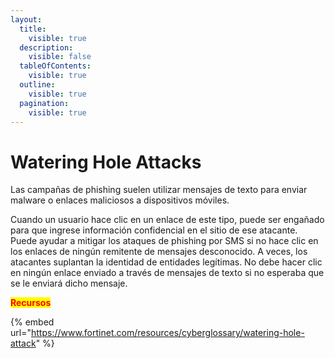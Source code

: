 ```yaml
---
layout:
  title:
    visible: true
  description:
    visible: false
  tableOfContents:
    visible: true
  outline:
    visible: true
  pagination:
    visible: true
---
```


# Watering Hole Attacks

Las campañas de phishing suelen utilizar mensajes de texto para enviar malware o enlaces maliciosos a dispositivos móviles.

Cuando un usuario hace clic en un enlace de este tipo, puede ser engañado para que ingrese información confidencial en el sitio de ese atacante. Puede ayudar a mitigar los ataques de phishing por SMS si no hace clic en los enlaces de ningún remitente de mensajes desconocido. A veces, los atacantes suplantan la identidad de entidades legítimas. No debe hacer clic en ningún enlace enviado a través de mensajes de texto si no esperaba que se le enviará dicho mensaje.



<mark style="color:red;">**Recursos**</mark>

{% embed url="https://www.fortinet.com/resources/cyberglossary/watering-hole-attack" %}
